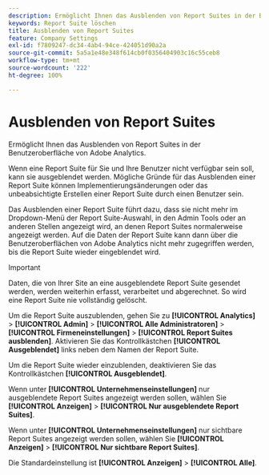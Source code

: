 ```yaml
---
description: Ermöglicht Ihnen das Ausblenden von Report Suites in der Benutzeroberfläche von Adobe Analytics.
keywords: Report Suite löschen
title: Ausblenden von Report Suites
feature: Company Settings
exl-id: f7809247-dc34-4ab4-94ce-424051d90a2a
source-git-commit: 5a5a1e48e348f614cb0f0356404903c16c55ceb8
workflow-type: tm+mt
source-wordcount: '222'
ht-degree: 100%

---
```


# Ausblenden von Report Suites

Ermöglicht Ihnen das Ausblenden von Report Suites in der Benutzeroberfläche von Adobe Analytics.

Wenn eine Report Suite für Sie und Ihre Benutzer nicht verfügbar sein soll, kann sie ausgeblendet werden. Mögliche Gründe für das Ausblenden einer Report Suite können Implementierungsänderungen oder das unbeabsichtigte Erstellen einer Report Suite durch einen Benutzer sein.

Das Ausblenden einer Report Suite führt dazu, dass sie nicht mehr im Dropdown-Menü der Report Suite-Auswahl, in den Admin Tools oder an anderen Stellen angezeigt wird, an denen Report Suites normalerweise angezeigt werden. Auf die Daten der Report Suite kann dann über die Benutzeroberflächen von Adobe Analytics nicht mehr zugegriffen werden, bis die Report Suite wieder eingeblendet wird.

>[!IMPORTANT]
>
>Daten, die von Ihrer Site an eine ausgeblendete Report Suite gesendet werden, werden weiterhin erfasst, verarbeitet und abgerechnet. So wird eine Report Suite nie vollständig gelöscht.

Um die Report Suite auszublenden, gehen Sie zu **[!UICONTROL Analytics]** > **[!UICONTROL Admin]** > **[!UICONTROL Alle Administratoren]** > **[!UICONTROL Firmeneinstellungen]** > **[!UICONTROL Report Suites ausblenden]**. Aktivieren Sie das Kontrollkästchen **[!UICONTROL Ausgeblendet]** links neben dem Namen der Report Suite.

Um die Report Suite wieder einzublenden, deaktivieren Sie das Kontrollkästchen **[!UICONTROL Ausgeblendet]**.

Wenn unter **[!UICONTROL Unternehmenseinstellungen]** nur ausgeblendete Report Suites angezeigt werden sollen, wählen Sie **[!UICONTROL Anzeigen]** > **[!UICONTROL Nur ausgeblendete Report Suites]**.

Wenn unter **[!UICONTROL Unternehmenseinstellungen]** nur sichtbare Report Suites angezeigt werden sollen, wählen Sie **[!UICONTROL Anzeigen]** > **[!UICONTROL Nur sichtbare Report Suites]**.

Die Standardeinstellung ist **[!UICONTROL Anzeigen]** > **[!UICONTROL Alle]**.

